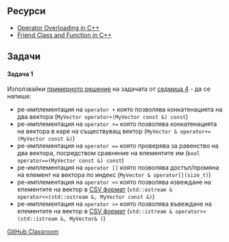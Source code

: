 ## Ресурси

- [Operator Overloading in C++](https://www.geeksforgeeks.org/operator-overloading-cpp/)
- [Friend Class and Function in C++](https://www.geeksforgeeks.org/friend-class-function-cpp/)

## Задачи

#### Задача 1

Използвайки [примерното решение](https://www.onlinegdb.com/60hCDTeSH) на задачата от [седмица 4](https://github.com/FMI-2023-2024/CS-OOP-7-Excercises/tree/main/Week-4) - да се напише:
- ре-имплементация на `operator +` която позволява конкатенацията на два вектора (`MyVector operator+(MyVector const &) const`)
- ре-имплементация на `operator +=` която позволява конкатенацията на вектора в каря на съществуващ вектор (`MyVector & operator+=(MyVector const &)`)
- ре-имплементация на `operator ==` която проверява за равенство на два вектора, посредством сравнение на елементите им (`bool operator==(MyVector const &) const`)
- ре-имплементация на `operator []` която позволява достъп/промяна на елемент на вектора по индекс (`MyVector & operator[](size_t)`)
- ре-имплементация на `operator <<` която позволява извеждане на елементите на вектор в [CSV формат](https://en.wikipedia.org/wiki/Comma-separated_values) (`std::ostream & operator<<(std::ostream &, MyVector const &)`)
- ре-имплементация на `operator >>` която позволява въвеждане на елементите на вектор в [CSV формат](https://en.wikipedia.org/wiki/Comma-separated_values) (`std::istream & operator>>(std::istream &, MyVector& )`)

[GitHub Classroom](https://classroom.github.com/a/DoN4mX4D)
